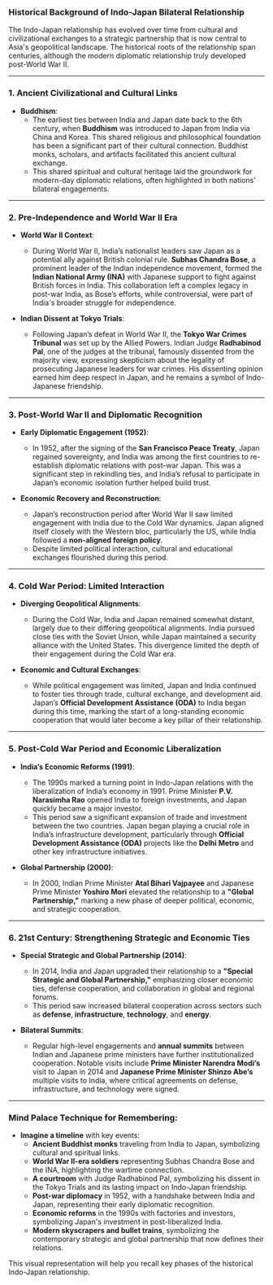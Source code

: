 ### **Historical Background of Indo-Japan Bilateral Relationship**

The Indo-Japan relationship has evolved over time from cultural and civilizational exchanges to a strategic partnership that is now central to Asia's geopolitical landscape. The historical roots of the relationship span centuries, although the modern diplomatic relationship truly developed post-World War II.

---

### 1. **Ancient Civilizational and Cultural Links**

- **Buddhism**:
  - The earliest ties between India and Japan date back to the 6th century, when **Buddhism** was introduced to Japan from India via China and Korea. This shared religious and philosophical foundation has been a significant part of their cultural connection. Buddhist monks, scholars, and artifacts facilitated this ancient cultural exchange.
  - This shared spiritual and cultural heritage laid the groundwork for modern-day diplomatic relations, often highlighted in both nations' bilateral engagements.

---

### 2. **Pre-Independence and World War II Era**

- **World War II Context**:
  - During World War II, India’s nationalist leaders saw Japan as a potential ally against British colonial rule. **Subhas Chandra Bose**, a prominent leader of the Indian independence movement, formed the **Indian National Army (INA)** with Japanese support to fight against British forces in India. This collaboration left a complex legacy in post-war India, as Bose’s efforts, while controversial, were part of India's broader struggle for independence.

- **Indian Dissent at Tokyo Trials**:
  - Following Japan’s defeat in World War II, the **Tokyo War Crimes Tribunal** was set up by the Allied Powers. Indian Judge **Radhabinod Pal**, one of the judges at the tribunal, famously dissented from the majority view, expressing skepticism about the legality of prosecuting Japanese leaders for war crimes. His dissenting opinion earned him deep respect in Japan, and he remains a symbol of Indo-Japanese friendship.

---

### 3. **Post-World War II and Diplomatic Recognition**

- **Early Diplomatic Engagement (1952)**:
  - In 1952, after the signing of the **San Francisco Peace Treaty**, Japan regained sovereignty, and India was among the first countries to re-establish diplomatic relations with post-war Japan. This was a significant step in rekindling ties, and India’s refusal to participate in Japan’s economic isolation further helped build trust.
  
- **Economic Recovery and Reconstruction**:
  - Japan’s reconstruction period after World War II saw limited engagement with India due to the Cold War dynamics. Japan aligned itself closely with the Western bloc, particularly the US, while India followed a **non-aligned foreign policy**.
  - Despite limited political interaction, cultural and educational exchanges flourished during this period.

---

### 4. **Cold War Period: Limited Interaction**

- **Diverging Geopolitical Alignments**:
  - During the Cold War, India and Japan remained somewhat distant, largely due to their differing geopolitical alignments. India pursued close ties with the Soviet Union, while Japan maintained a security alliance with the United States. This divergence limited the depth of their engagement during the Cold War era.

- **Economic and Cultural Exchanges**:
  - While political engagement was limited, Japan and India continued to foster ties through trade, cultural exchange, and development aid. Japan’s **Official Development Assistance (ODA)** to India began during this time, marking the start of a long-standing economic cooperation that would later become a key pillar of their relationship.

---

### 5. **Post-Cold War Period and Economic Liberalization**

- **India’s Economic Reforms (1991)**:
  - The 1990s marked a turning point in Indo-Japan relations with the liberalization of India’s economy in 1991. Prime Minister **P.V. Narasimha Rao** opened India to foreign investments, and Japan quickly became a major investor.
  - This period saw a significant expansion of trade and investment between the two countries. Japan began playing a crucial role in India’s infrastructure development, particularly through **Official Development Assistance (ODA)** projects like the **Delhi Metro** and other key infrastructure initiatives.

- **Global Partnership (2000)**:
  - In 2000, Indian Prime Minister **Atal Bihari Vajpayee** and Japanese Prime Minister **Yoshiro Mori** elevated the relationship to a **"Global Partnership,"** marking a new phase of deeper political, economic, and strategic cooperation.

---

### 6. **21st Century: Strengthening Strategic and Economic Ties**

- **Special Strategic and Global Partnership (2014)**:
  - In 2014, India and Japan upgraded their relationship to a **"Special Strategic and Global Partnership,"** emphasizing closer economic ties, defense cooperation, and collaboration in global and regional forums.
  - This period saw increased bilateral cooperation across sectors such as **defense**, **infrastructure**, **technology**, and **energy**.

- **Bilateral Summits**:
  - Regular high-level engagements and **annual summits** between Indian and Japanese prime ministers have further institutionalized cooperation. Notable visits include **Prime Minister Narendra Modi’s** visit to Japan in 2014 and **Japanese Prime Minister Shinzo Abe’s** multiple visits to India, where critical agreements on defense, infrastructure, and technology were signed.

---

### Mind Palace Technique for Remembering:

- **Imagine a timeline** with key events:
  - **Ancient Buddhist monks** traveling from India to Japan, symbolizing cultural and spiritual links.
  - **World War II-era soldiers** representing Subhas Chandra Bose and the INA, highlighting the wartime connection.
  - **A courtroom** with Judge Radhabinod Pal, symbolizing his dissent in the Tokyo Trials and its lasting impact on Indo-Japan friendship.
  - **Post-war diplomacy** in 1952, with a handshake between India and Japan, representing their early diplomatic recognition.
  - **Economic reforms** in the 1990s with factories and investors, symbolizing Japan's investment in post-liberalized India.
  - **Modern skyscrapers and bullet trains**, symbolizing the contemporary strategic and global partnership that now defines their relations.

This visual representation will help you recall key phases of the historical Indo-Japan relationship.
